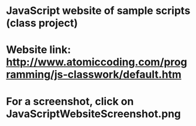 # JavaScript website of sample scripts (class project)
# Website link: http://www.atomiccoding.com/programming/js-classwork/default.htm
# For a screenshot, click on JavaScriptWebsiteScreenshot.png
